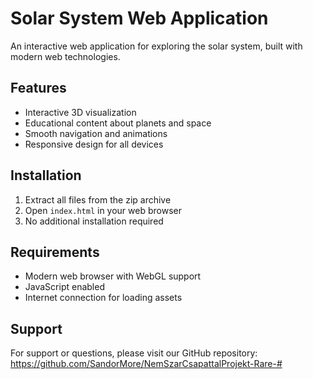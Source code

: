# Solar System Web Application

An interactive web application for exploring the solar system, built with modern web technologies.

## Features

- Interactive 3D visualization
- Educational content about planets and space
- Smooth navigation and animations
- Responsive design for all devices

## Installation

1. Extract all files from the zip archive
2. Open `index.html` in your web browser
3. No additional installation required

## Requirements

- Modern web browser with WebGL support
- JavaScript enabled
- Internet connection for loading assets

## Support

For support or questions, please visit our GitHub repository:
https://github.com/SandorMore/NemSzarCsapattalProjekt-Rare-# 